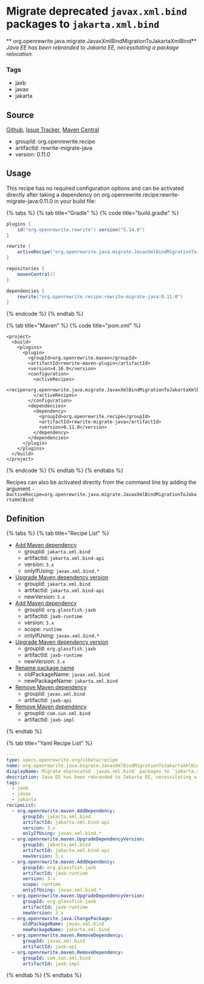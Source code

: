 # Migrate deprecated `javax.xml.bind` packages to `jakarta.xml.bind`

** org.openrewrite.java.migrate.JavaxXmlBindMigrationToJakartaXmlBind**
_Java EE has been rebranded to Jakarta EE, necessitating a package relocation._

### Tags

* jaxb
* javax
* jakarta

## Source

[Github](https://github.com/openrewrite/rewrite-migrate-java), [Issue Tracker](https://github.com/openrewrite/rewrite-migrate-java/issues), [Maven Central](https://search.maven.org/artifact/org.openrewrite.recipe/rewrite-migrate-java/0.11.0/jar)

* groupId: org.openrewrite.recipe
* artifactId: rewrite-migrate-java
* version: 0.11.0


## Usage

This recipe has no required configuration options and can be activated directly after taking a dependency on org.openrewrite.recipe:rewrite-migrate-java:0.11.0 in your build file:

{% tabs %}
{% tab title="Gradle" %}
{% code title="build.gradle" %}
```groovy
plugins {
    id("org.openrewrite.rewrite") version("5.14.0")
}

rewrite {
    activeRecipe("org.openrewrite.java.migrate.JavaxXmlBindMigrationToJakartaXmlBind")
}

repositories {
    mavenCentral()
}

dependencies {
    rewrite("org.openrewrite.recipe:rewrite-migrate-java:0.11.0")
}
```
{% endcode %}
{% endtab %}

{% tab title="Maven" %}
{% code title="pom.xml" %}
```markup
<project>
  <build>
    <plugins>
      <plugin>
        <groupId>org.openrewrite.maven</groupId>
        <artifactId>rewrite-maven-plugin</artifactId>
        <version>4.16.0</version>
        <configuration>
          <activeRecipes>
            <recipe>org.openrewrite.java.migrate.JavaxXmlBindMigrationToJakartaXmlBind</recipe>
          </activeRecipes>
        </configuration>
        <dependencies>
          <dependency>
            <groupId>org.openrewrite.recipe</groupId>
            <artifactId>rewrite-migrate-java</artifactId>
            <version>0.11.0</version>
          </dependency>
        </dependencies>
      </plugin>
    </plugins>
  </build>
</project>
```
{% endcode %}
{% endtab %}
{% endtabs %}

Recipes can also be activated directly from the command line by adding the argument `-DactiveRecipe=org.openrewrite.java.migrate.JavaxXmlBindMigrationToJakartaXmlBind`

## Definition

{% tabs %}
{% tab title="Recipe List" %}
* [Add Maven dependency](../../maven/adddependency.md)
  * groupId: `jakarta.xml.bind`
  * artifactId: `jakarta.xml.bind-api`
  * version: `3.x`
  * onlyIfUsing: `javax.xml.bind.*`
* [Upgrade Maven dependency version](../../maven/upgradedependencyversion.md)
  * groupId: `jakarta.xml.bind`
  * artifactId: `jakarta.xml.bind-api`
  * newVersion: `3.x`
* [Add Maven dependency](../../maven/adddependency.md)
  * groupId: `org.glassfish.jaxb`
  * artifactId: `jaxb-runtime`
  * version: `3.x`
  * scope: `runtime`
  * onlyIfUsing: `javax.xml.bind.*`
* [Upgrade Maven dependency version](../../maven/upgradedependencyversion.md)
  * groupId: `org.glassfish.jaxb`
  * artifactId: `jaxb-runtime`
  * newVersion: `3.x`
* [Rename package name](../../java/changepackage.md)
  * oldPackageName: `javax.xml.bind`
  * newPackageName: `jakarta.xml.bind`
* [Remove Maven dependency](../../maven/removedependency.md)
  * groupId: `javax.xml.bind`
  * artifactId: `jaxb-api`
* [Remove Maven dependency](../../maven/removedependency.md)
  * groupId: `com.sun.xml.bind`
  * artifactId: `jaxb-impl`

{% endtab %}

{% tab title="Yaml Recipe List" %}
```yaml
---
type: specs.openrewrite.org/v1beta/recipe
name: org.openrewrite.java.migrate.JavaxXmlBindMigrationToJakartaXmlBind
displayName: Migrate deprecated `javax.xml.bind` packages to `jakarta.xml.bind`
description: Java EE has been rebranded to Jakarta EE, necessitating a package relocation.
tags:
  - jaxb
  - javax
  - jakarta
recipeList:
  - org.openrewrite.maven.AddDependency:
      groupId: jakarta.xml.bind
      artifactId: jakarta.xml.bind-api
      version: 3.x
      onlyIfUsing: javax.xml.bind.*
  - org.openrewrite.maven.UpgradeDependencyVersion:
      groupId: jakarta.xml.bind
      artifactId: jakarta.xml.bind-api
      newVersion: 3.x
  - org.openrewrite.maven.AddDependency:
      groupId: org.glassfish.jaxb
      artifactId: jaxb-runtime
      version: 3.x
      scope: runtime
      onlyIfUsing: javax.xml.bind.*
  - org.openrewrite.maven.UpgradeDependencyVersion:
      groupId: org.glassfish.jaxb
      artifactId: jaxb-runtime
      newVersion: 3.x
  - org.openrewrite.java.ChangePackage:
      oldPackageName: javax.xml.bind
      newPackageName: jakarta.xml.bind
  - org.openrewrite.maven.RemoveDependency:
      groupId: javax.xml.bind
      artifactId: jaxb-api
  - org.openrewrite.maven.RemoveDependency:
      groupId: com.sun.xml.bind
      artifactId: jaxb-impl

```
{% endtab %}
{% endtabs %}
